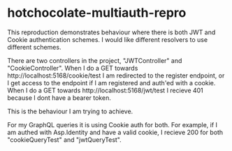 # hotchocolate-multiauth-repro

This reproduction demonstrates behaviour where there is both JWT and Cookie authentication schemes. 
I would like different resolvers to use different schemes.

There are two controllers in the project, "JWTController" and "CookieController". 
When I do a GET towards http://localhost:5168/cookie/test I am redirected to the register endpoint, or I get access to the endpoint if I am registered and auth'ed with a cookie.
When I do a GET towards http://localhost:5168/jwt/test I recieve 401 because I dont have a bearer token.

This is the behaviour I am trying to achieve.

For my GraphQL queries it is using Cookie auth for both. For example, if I am authed with Asp.Identity and have a valid cookie, I recieve 200 for both "cookieQueryTest" and "jwtQueryTest". 
